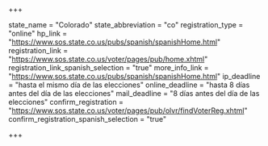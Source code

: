 +++

state_name = "Colorado"
state_abbreviation = "co"
registration_type = "online"
hp_link = "https://www.sos.state.co.us/pubs/spanish/spanishHome.html"
registration_link = "https://www.sos.state.co.us/voter/pages/pub/home.xhtml"
registration_link_spanish_selection = "true"
more_info_link = "https://www.sos.state.co.us/pubs/spanish/spanishHome.html"
ip_deadline = "hasta el mismo día de las elecciones"
online_deadline = "hasta 8 días antes del día de las elecciones"
mail_deadline = "8 días antes del día de las elecciones"
confirm_registration = "https://www.sos.state.co.us/voter/pages/pub/olvr/findVoterReg.xhtml"
confirm_registration_spanish_selection = "true"

+++